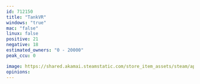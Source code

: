 ```yaml
---
id: 712150
title: "TankVR"
windows: "true"
mac: "false"
linux: false
positive: 21
negative: 18
estimated_owners: "0 - 20000"
peak_ccu: 0

image: https://shared.akamai.steamstatic.com/store_item_assets/steam/apps/712150/header.jpg?t=1572350948
opinions:
---
```

